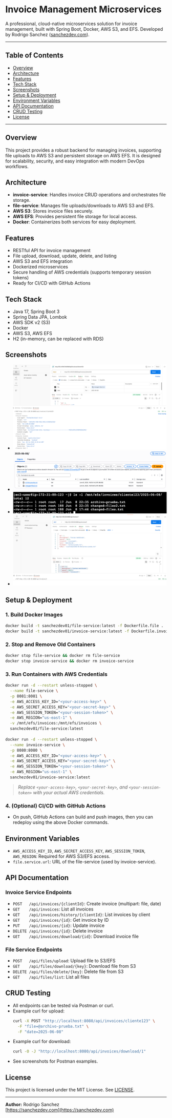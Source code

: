 # Invoice Management Microservices

A professional, cloud-native microservices solution for invoice management, built with Spring Boot, Docker, AWS S3, and EFS. Developed by Rodrigo Sanchez ([sanchezdev.com](https://sanchezdev.com)).

---

## Table of Contents
- [Overview](#overview)
- [Architecture](#architecture)
- [Features](#features)
- [Tech Stack](#tech-stack)
- [Screenshots](#screenshots)
- [Setup & Deployment](#setup--deployment)
- [Environment Variables](#environment-variables)
- [API Documentation](#api-documentation)
- [CRUD Testing](#crud-testing)
- [License](#license)

---

## Overview
This project provides a robust backend for managing invoices, supporting file uploads to AWS S3 and persistent storage on AWS EFS. It is designed for scalability, security, and easy integration with modern DevOps workflows.

## Architecture
- **invoice-service**: Handles invoice CRUD operations and orchestrates file storage.
- **file-service**: Manages file uploads/downloads to AWS S3 and EFS.
- **AWS S3**: Stores invoice files securely.
- **AWS EFS**: Provides persistent file storage for local access.
- **Docker**: Containerizes both services for easy deployment.

## Features
- RESTful API for invoice management
- File upload, download, update, delete, and listing
- AWS S3 and EFS integration
- Dockerized microservices
- Secure handling of AWS credentials (supports temporary session tokens)
- Ready for CI/CD with GitHub Actions

## Tech Stack
- Java 17, Spring Boot 3
- Spring Data JPA, Lombok
- AWS SDK v2 (S3)
- Docker
- AWS S3, AWS EFS
- H2 (in-memory, can be replaced with RDS)

## Screenshots

- ![Postman - Creating Invoices ](screenshots/creating-invoices.png)
- ![AWS S3 - Invoice Files](screenshots/s3-invoices.png)
- ![EFS - Invoice Files](screenshots/efs-invoices.png)
- ![Postman - Upload Invoice](screenshots/upload-invoice.png)

## Setup & Deployment

### 1. Build Docker Images
```sh
docker build -t sanchezdev01/file-service:latest -f Dockerfile.file .
docker build -t sanchezdev01/invoice-service:latest -f Dockerfile.invoice .
```

### 2. Stop and Remove Old Containers
```sh
docker stop file-service && docker rm file-service
docker stop invoice-service && docker rm invoice-service
```

### 3. Run Containers with AWS Credentials
```sh
docker run -d --restart unless-stopped \
  --name file-service \
  -p 8081:8081 \
  -e AWS_ACCESS_KEY_ID="<your-access-key>" \
  -e AWS_SECRET_ACCESS_KEY="<your-secret-key>" \
  -e AWS_SESSION_TOKEN="<your-session-token>" \
  -e AWS_REGION="us-east-1" \
  -v /mnt/efs/invoices:/mnt/efs/invoices \
  sanchezdev01/file-service:latest

docker run -d --restart unless-stopped \
  --name invoice-service \
  -p 8080:8080 \
  -e AWS_ACCESS_KEY_ID="<your-access-key>" \
  -e AWS_SECRET_ACCESS_KEY="<your-secret-key>" \
  -e AWS_SESSION_TOKEN="<your-session-token>" \
  -e AWS_REGION="us-east-1" \
  sanchezdev01/invoice-service:latest
```

> _Replace `<your-access-key>`, `<your-secret-key>`, and `<your-session-token>` with your actual AWS credentials._

### 4. (Optional) CI/CD with GitHub Actions
- On push, GitHub Actions can build and push images, then you can redeploy using the above Docker commands.

## Environment Variables
- `AWS_ACCESS_KEY_ID`, `AWS_SECRET_ACCESS_KEY`, `AWS_SESSION_TOKEN`, `AWS_REGION`: Required for AWS S3/EFS access.
- `file.service.url`: URL of the file-service (used by invoice-service).

## API Documentation

### Invoice Service Endpoints
- `POST   /api/invoices/{clientId}`: Create invoice (multipart: file, date)
- `GET    /api/invoices`: List all invoices
- `GET    /api/invoices/history/{clientId}`: List invoices by client
- `GET    /api/invoices/{id}`: Get invoice by ID
- `PUT    /api/invoices/{id}`: Update invoice
- `DELETE /api/invoices/{id}`: Delete invoice
- `GET    /api/invoices/download/{id}`: Download invoice file

### File Service Endpoints
- `POST   /api/files/upload`: Upload file to S3/EFS
- `GET    /api/files/download/{key}`: Download file from S3
- `DELETE /api/files/delete/{key}`: Delete file from S3
- `GET    /api/files/list`: List all files

## CRUD Testing
- All endpoints can be tested via Postman or curl.
- Example curl for upload:
  ```sh
  curl -X POST "http://localhost:8080/api/invoices/cliente123" \
    -F "file=@archivo-prueba.txt" \
    -F "date=2025-06-08"
  ```
- Example curl for download:
  ```sh
  curl -O -J "http://localhost:8080/api/invoices/download/1"
  ```
- See screenshots for Postman examples.

## License
This project is licensed under the MIT License. See [LICENSE](LICENSE).

---

**Author:** Rodrigo Sanchez  
[https://sanchezdev.com](https://sanchezdev.com)
